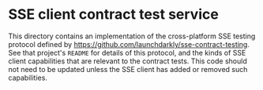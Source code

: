 # SSE client contract test service

This directory contains an implementation of the cross-platform SSE testing protocol defined by https://github.com/launchdarkly/sse-contract-testing. See that project's `README` for details of this protocol, and the kinds of SSE client capabilities that are relevant to the contract tests. This code should not need to be updated unless the SSE client has added or removed such capabilities.
